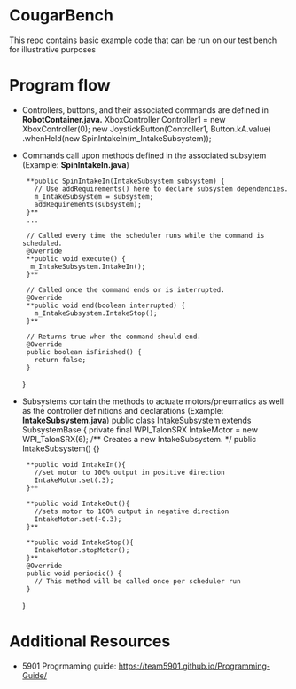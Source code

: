 # CougarBench
This repo contains basic example code that can be run on our test bench for illustrative purposes

# Program flow
- Controllers, buttons, and their associated commands are defined in **RobotContainer.java.**
     XboxController Controller1 = new XboxController(0);
         new JoystickButton(Controller1, Button.kA.value)
        .whenHeld(new SpinIntakeIn(m_IntakeSubsystem));
    
- Commands call upon methods defined in the associated subsytem (Example: **SpinIntakeIn.java**)

       **public SpinIntakeIn(IntakeSubsystem subsystem) {
         // Use addRequirements() here to declare subsystem dependencies.
         m_IntakeSubsystem = subsystem;
         addRequirements(subsystem);
       }**
       ...
       
       // Called every time the scheduler runs while the command is scheduled.
       @Override
       **public void execute() {
        m_IntakeSubsystem.IntakeIn();
       }**

       // Called once the command ends or is interrupted.
       @Override
       **public void end(boolean interrupted) {
         m_IntakeSubsystem.IntakeStop();
       }**

       // Returns true when the command should end.
       @Override
       public boolean isFinished() {
         return false;
       }
     }
- Subsystems contain the methods to actuate motors/pneumatics as well as the controller definitions and declarations (Example: **IntakeSubsystem.java**)
      public class IntakeSubsystem extends SubsystemBase {
       private final WPI_TalonSRX IntakeMotor = new WPI_TalonSRX(6);
       /** Creates a new IntakeSubsystem. */
       public IntakeSubsystem() {}

       **public void IntakeIn(){
         //set motor to 100% output in positive direction
         IntakeMotor.set(.3);
       }**

       **public void IntakeOut(){
         //sets motor to 100% output in negative direction
         IntakeMotor.set(-0.3);
       }**

       **public void IntakeStop(){
         IntakeMotor.stopMotor();
       }**
       @Override
       public void periodic() {
         // This method will be called once per scheduler run
       }
     }

# Additional Resources
 - 5901 Progrmaming guide: https://team5901.github.io/Programming-Guide/
